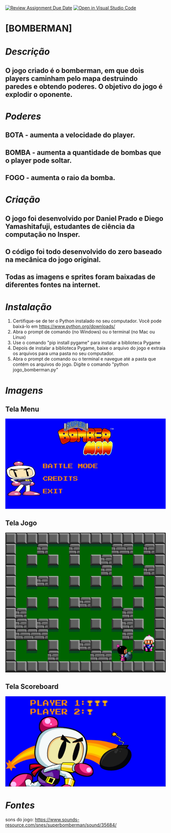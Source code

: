 [![Review Assignment Due Date](https://classroom.github.com/assets/deadline-readme-button-24ddc0f5d75046c5622901739e7c5dd533143b0c8e959d652212380cedb1ea36.svg)](https://classroom.github.com/a/F62_0SL3)
[![Open in Visual Studio Code](https://classroom.github.com/assets/open-in-vscode-718a45dd9cf7e7f842a935f5ebbe5719a5e09af4491e668f4dbf3b35d5cca122.svg)](https://classroom.github.com/online_ide?assignment_repo_id=10912194&assignment_repo_type=AssignmentRepo)
# [BOMBERMAN]

# ***Descrição***
## O jogo criado é o bomberman, em que dois players caminham pelo mapa destruindo paredes e obtendo poderes. O objetivo do jogo é explodir o oponente.

# ***Poderes***
## BOTA - aumenta a velocidade do player.
## BOMBA - aumenta a quantidade de bombas que o player pode soltar.
## FOGO - aumenta o raio da bomba.


# ***Criação***
## O jogo foi desenvolvido por Daniel Prado e Diego Yamashitafuji, estudantes de ciência da computação no Insper.
## O código foi todo desenvolvido do zero baseado na mecânica do jogo original.
## Todas as imagens e sprites foram baixadas de diferentes fontes na internet.

# ***Instalação***
1. Certifique-se de ter o Python instalado no seu computador. Você pode baixá-lo em https://www.python.org/downloads/ 
2. Abra o prompt de comando (no Windows) ou o terminal (no Mac ou Linux)
3. Use o comando "pip install pygame" para instalar a biblioteca Pygame
4. Depois de instalar a biblioteca Pygame, baixe o arquivo do jogo e extraia os arquivos para uma pasta no seu computador.
5. Abra o prompt de comando ou o terminal e navegue até a pasta que contém os arquivos do jogo.
Digite o comando "python jogo_bomberman.py"

# ***Imagens***

## Tela Menu
![tela menu](jogo/img/menu_readme.jpg)

## Tela Jogo
![imagem](jogo/img/jogo_readme.jpg)

## Tela Scoreboard
![imagem](jogo/img/score_readme.jpg)

# ***Fontes***
sons do jogo: https://www.sounds-resource.com/snes/superbomberman/sound/35684/






